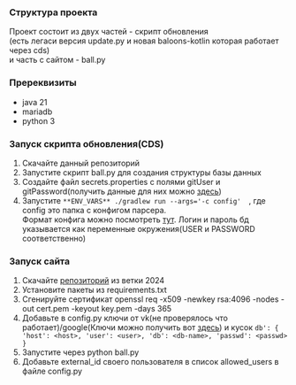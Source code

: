 ### Структура проекта 
Проект состоит из двух частей - скрипт обновления   
(есть легаси версия update.py и новая baloons-kotlin которая работает через cds)   
и часть с сайтом - ball.py
### Пререквизиты
* java 21
* mariadb 
* python 3
### Запуск скрипта обновления(CDS)
1. Скачайте данный репозиторий
2. Запустите скрипт ball.py для создания структуры базы данных   
3. Создайте файл secrets.properties с полями gitUser и gitPassword(получить данные для них можно [здесь](https://docs.github.com/en/packages/learn-github-packages/introduction-to-github-packages))
4. Запустите ```**ENV_VARS** ./gradlew run --args='-c config'  ```, где config это папка с конфигом парсера.  
Формат конфига можно посмотреть [тут](https://github.com/icpc/live-v3).
Логин и пароль бд указывается как переменные окружения(USER и PASSWORD соответственно)
### Запуск сайта
1. Скачайте [репозиторий](https://github.com/Nikkirche/balloons) из ветки 2024
2. Установите пакеты из requirements.txt 
3. Сгенируйте сертификат openssl req -x509 -newkey rsa:4096 -nodes -out cert.pem -keyout key.pem -days 365
4. Добавьте в config.py ключи от vk(не проверялось что работает)/google(Ключи можно получить вот [здесь](https://console.cloud.google.com)) и кусок ```db': { 'host': <host>, 'user': <user>, 'db': <db-name>, 'passwd': <passwd> }```
5. Запустите через python ball.py
6. Добавьте external_id своего пользователя в список allowed_users в файле config.py